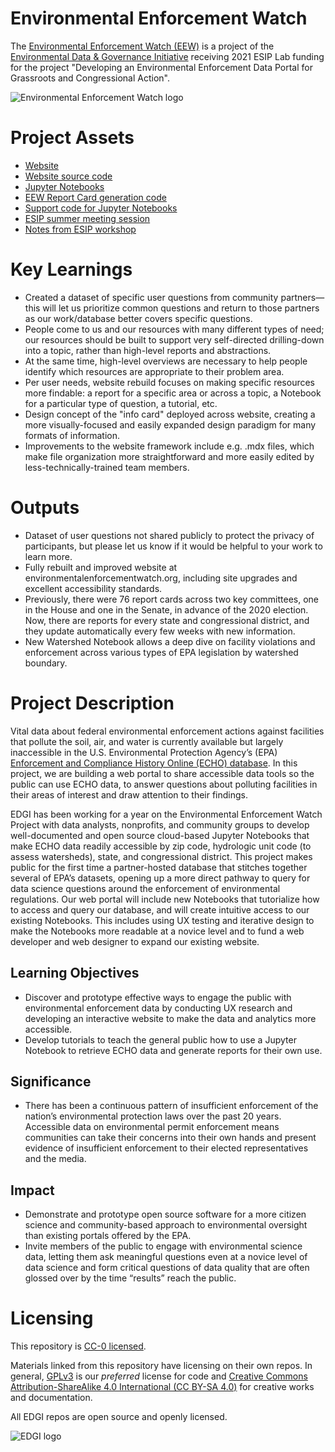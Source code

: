 # Environmental Enforcement Watch
The [Environmental Enforcement Watch (EEW)](https://www.environmentalenforcementwatch.org/) is a project of the [Environmental Data & Governance Initiative](https://envirodatagov.org/) receiving 2021 ESIP Lab funding for the project "Developing an Environmental Enforcement Data Portal for Grassroots and Congressional Action".

![Environmental Enforcement Watch logo](https://www.environmentalenforcementwatch.org/static/bf7ebd06042a6474924e9b35fcf4d374/90171/eew-logo.png)

# Project Assets
* [Website](//environmentalenforcementwatch.org)
* [Website source code](https://github.com/edgi-govdata-archiving/EEW-Website)
* [Jupyter Notebooks](https://github.com/edgi-govdata-archiving/ECHO-Cross-Program)
* [EEW Report Card generation code](https://github.com/edgi-govdata-archiving/EEW-ReportCard-Data)
* [Support code for Jupyter Notebooks](https://github.com/edgi-govdata-archiving/ECHO_modules)
* [ESIP summer meeting session](https://2021esipsummermeeting.sched.com/event/b7bfcfb7b3efd99bd9dedaa8341a2b82)
* [Notes from ESIP workshop](https://docs.google.com/document/d/1xFD8Luv6u34uKQHh48znXWiykcFUiZpKfroBSn-1wls/edit)

# Key Learnings
* Created a dataset of specific user questions from community partners— this will let us prioritize common questions and return to those partners as our work/database better covers specific questions.
* People come to us and our resources with many different types of need; our resources should be built to support very self-directed drilling-down into a topic, rather than high-level reports and abstractions.
* At the same time, high-level overviews are necessary to help people identify which resources are appropriate to their problem area.
* Per user needs, website rebuild focuses on making specific resources more findable: a report for a specific area or across a topic, a Notebook for a particular type of question, a tutorial, etc.
* Design concept of the "info card" deployed across website, creating a more visually-focused and easily expanded design paradigm for many formats of information.
* Improvements to the website framework include e.g. .mdx files, which make file organization more straightforward and more easily edited by less-technically-trained team members.

# Outputs
* Dataset of user questions not shared publicly to protect the privacy of participants, but please let us know if it would be helpful to your work to learn more.
* Fully rebuilt and improved website at environmentalenforcementwatch.org, including site upgrades and excellent accessibility standards.
* Previously, there were 76 report cards across two key committees, one in the House and one in the Senate, in advance of the 2020 election. Now, there are reports for every state and congressional district, and they update automatically every few weeks with new information.
* New Watershed Notebook allows a deep dive on facility violations and enforcement across various types of EPA legislation by watershed boundary.

# Project Description
Vital data about federal environmental enforcement actions against facilities that pollute the soil, air, and water is currently available but largely inaccessible in the U.S. Environmental Protection Agency’s (EPA) [Enforcement and Compliance History Online (ECHO) database](https://echo.epa.gov/). In this project, we are building a web portal to share accessible data tools so the public can use ECHO data, to answer questions about polluting facilities in their areas of interest and draw attention to their findings.

EDGI has been working for a year on the Environmental Enforcement Watch Project with data analysts, nonprofits, and community groups to develop well-documented and open source cloud-based Jupyter Notebooks that make ECHO data readily accessible by zip code, hydrologic unit code (to assess watersheds), state, and congressional district. This project makes public for the first time a partner-hosted database that stitches together several of EPA’s datasets, opening up a more direct pathway to query for data science questions around the enforcement of environmental regulations. Our web portal will include new Notebooks that tutorialize how to access and query our database, and will create intuitive access to our existing Notebooks. This includes using UX testing and iterative design to make the Notebooks more readable at a novice level and to fund a web developer and web designer to expand our existing website.

## Learning Objectives
* Discover and prototype effective ways to engage the public with environmental enforcement data by conducting UX research and developing an interactive website to make the data and analytics more accessible. 
* Develop tutorials to teach the general public how to use a Jupyter Notebook to retrieve ECHO data and generate reports for their own use.
## Significance
* There has been a continuous pattern of insufficient enforcement of the nation’s environmental protection laws over the past 20 years. Accessible data on environmental permit enforcement means communities can take their concerns into their own hands and present evidence of insufficient enforcement to their elected representatives and the media. 
## Impact
* Demonstrate and prototype open source software for a more citizen science and community-based approach to environmental oversight than existing portals offered by the EPA.
* Invite members of the public to engage with environmental science data, letting them ask meaningful questions even at a novice level of data science and form critical questions of data quality that are often glossed over by the time “results” reach the public.

# Licensing
This repository is [CC-0 licensed](https://github.com/ESIPFed/Environmental-Enforcement-Watch/blob/main/LICENSE).

Materials linked from this repository have licensing on their own repos. In general, [GPLv3](http://gplv3.fsf.org/) is our _preferred_ license for code and [Creative Commons Attribution-ShareAlike 4.0 International (CC BY-SA 4.0)](https://creativecommons.org/licenses/by-sa/4.0/) for creative works and documentation.

All EDGI repos are open source and openly licensed.

![EDGI logo](https://envirodatagov.org/wp-content/uploads/2017/03/EDGI_Logo-Horiz_Hi-Res_Transp.png)

